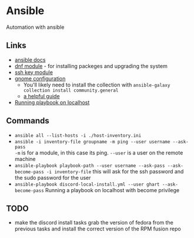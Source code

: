 # Ansible

Automation with ansible

## Links

- [ansible docs](https://docs.ansible.com/ansible/latest/getting_started/index.html)
- [dnf module](https://docs.ansible.com/ansible/latest/collections/ansible/builtin/dnf_module.html) - for installing packeges and upgrading the system  
- [ssh key module](https://docs.ansible.com/ansible/latest/collections/ansible/posix/authorized_key_module.html)
- [gnome configuration](https://docs.ansible.com/ansible/latest/collections/community/general/gconftool2_module.html)
  - You'll likely need to install the collection with `ansible-galaxy collection install community.general`
  - [a helpful guide](https://linuxconfig.org/how-to-setup-gnome-using-ansible)
- [Running playbook on localhost](https://www.middlewareinventory.com/blog/run-ansible-playbook-locally/)

## Commands

- `ansible all --list-hosts -i ./host-inventory.ini`  
- `ansible -i inventory-file groupname -m ping --user username --ask-pass`  
    `-m` is for a module, in this case its ping. `--user` is a user on the remote machine  
- `ansible-playbook playbook-path --user username --ask-pass --ask-become-pass -i inventory-file`  this will ask for the ssh password and the sudo password for the user
- `ansible-playbook discord-local-install.yml --user ghart --ask-become-pass` Running a playbook on localhost with become privilege

## TODO

- make the discord install tasks grab the version of fedora from the previous tasks and install the correct version of the RPM fusion repo
